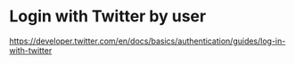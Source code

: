 # Login with Twitter by user

https://developer.twitter.com/en/docs/basics/authentication/guides/log-in-with-twitter
